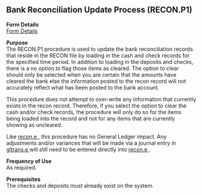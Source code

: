 ##  Bank Reconciliation Update Process (RECON.P1)

<PageHeader />

**Form Details**  
[ Form Details ](RECON-P1-1/README.md)   

**Purpose**  
The RECON.P1 procedure is used to update the bank reconciliation records that
reside in the RECON file by loading in the cash and check records for the
specified time period. In addition to loading in the deposits and checks,
there is a no option to flag those items as cleared. The option to clear
should only be selected when you are certain that the amounts have cleared the
bank else the information posted to the recon record will not accurately
reflect what has been posted to the bank account.  
  
This procedure does not attempt to over-write any information that currently
exists in the recon record. Therefore, if you select the option to clear the
cash and/or check records, the procedure will only do so for the items being
loaded into the record and not for any items that are currently showing as
uncleared.  
  
Like [ recon.e ](../../../../rover/AP-OVERVIEW/AP-ENTRY/ACCT-CONTROL/ACCT-CONTROL-1/ar-e/AR-E-1/CASH-E/recon-e) , this procedure has no General Ledger impact. Any adjustments and/or variances that will be made via a journal entry in [ gltrans.e ](gltrans-e/README.md) will still need to be entered directly into [ recon.e ](../../../../rover/AP-OVERVIEW/AP-ENTRY/ACCT-CONTROL/ACCT-CONTROL-1/ar-e/AR-E-1/CASH-E/recon-e) . 

**Frequency of Use**  
As required.

**Prerequisites**  
The checks and deposits must already exist on the system.

<badge text= "Version 8.10.57" vertical="middle" />

<PageFooter />